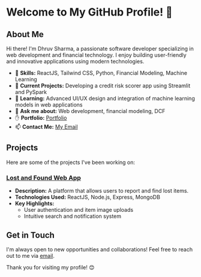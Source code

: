 

# Welcome to My GitHub Profile! 👋
## About Me

Hi there! I'm Dhruv Sharma, a passionate software developer specializing in web development and financial technology. I enjoy building user-friendly and innovative applications using modern technologies.

- 🌟 **Skills:** ReactJS, Tailwind CSS, Python, Financial Modeling, Machine Learning
- 🔭 **Current Projects:** Developing a credit risk scorer app using Streamlit and PySpark
- 🌱 **Learning:** Advanced UI/UX design and integration of machine learning models in web applications
- 💬 **Ask me about:** Web development, financial modeling, DCF 
- ✋ **Portfolio:** [Portfolio](https://dstycoonportfolio.netlify.app/) 
- 📫 **Contact Me:** [My Email](mailto:dhruv.sharma@iitgn.ac.in)

## Projects

Here are some of the projects I've been working on:


### [Lost and Found Web App](https://lostandfound-frontend.onrender.com/)
- **Description:** A platform that allows users to report and find lost items.
- **Technologies Used:** ReactJS, Node.js, Express, MongoDB
- **Key Highlights:**
  - User authentication and item image uploads
  - Intuitive search and notification system


## Get in Touch

I'm always open to new opportunities and collaborations! Feel free to reach out to me via [email](mailto:dhruv.sharma@iitgn.ac.in).

Thank you for visiting my profile! 😊
